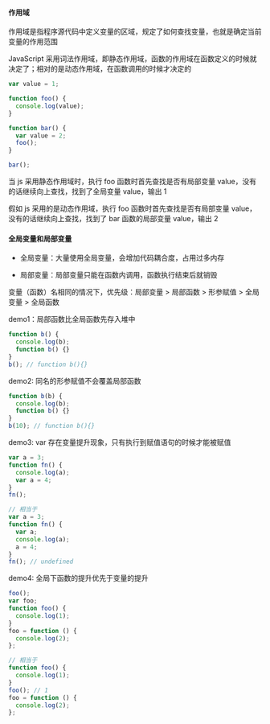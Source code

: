 #### 作用域

作用域是指程序源代码中定义变量的区域，规定了如何查找变量，也就是确定当前变量的作用范围

JavaScript 采用词法作用域，即静态作用域，函数的作用域在函数定义的时候就决定了；相对的是动态作用域，在函数调用的时候才决定的

```js
var value = 1;

function foo() {
  console.log(value);
}

function bar() {
  var value = 2;
  foo();
}

bar();
```

当 js 采用静态作用域时，执行 foo 函数时首先查找是否有局部变量 value，没有的话继续向上查找，找到了全局变量 value，输出 1

假如 js 采用的是动态作用域，执行 foo 函数时首先查找是否有局部变量 value，没有的话继续向上查找，找到了 bar 函数的局部变量 value，输出 2

#### 全局变量和局部变量

- 全局变量：大量使用全局变量，会增加代码耦合度，占用过多内存

- 局部变量：局部变量只能在函数内调用，函数执行结束后就销毁

变量（函数）名相同的情况下，优先级：局部变量 > 局部函数 > 形参赋值 > 全局变量 > 全局函数

demo1：局部函数比全局函数先存入堆中

```javascript
function b() {
  console.log(b);
  function b() {}
}
b(); // function b(){}
```

demo2: 同名的形参赋值不会覆盖局部函数

```javascript
function b(b) {
  console.log(b);
  function b() {}
}
b(10); // function b(){}
```

demo3: var 存在变量提升现象，只有执行到赋值语句的时候才能被赋值

```javascript
var a = 3;
function fn() {
  console.log(a);
  var a = 4;
}
fn();

// 相当于
var a = 3;
function fn() {
  var a;
  console.log(a);
  a = 4;
}
fn(); // undefined
```

demo4: 全局下函数的提升优先于变量的提升

```javascript
foo();
var foo;
function foo() {
  console.log(1);
}
foo = function () {
  console.log(2);
};

// 相当于
function foo() {
  console.log(1);
}
foo(); // 1
foo = function () {
  console.log(2);
};
```
